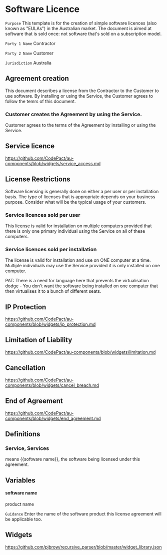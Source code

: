# Software Licence

`Purpose` This template is for the creation of simple software licences (also known as "EULAs") in the Australian market. The document is aimed at software that is sold once: not software that's sold on a subscription model.

`Party 1 Name` Contractor

`Party 2 Name` Customer

`Jurisdiction` Australia

## Agreement creation

This document describes a license from the Contractor to the Customer to use software. By installing or using the Service, the Customer agrees to follow the temrs of this document.

### Customer creates the Agreement by using the Service.

Customer agrees to the terms of the Agreement by installing or using the Service.

## Service licence

https://github.com/CodePact/au-components/blob/widgets/service_access.md

## License Restrictions

Software licensing is generally done on either a per user or per installation basis. The type of licenses that is appropriate depends on your business purpose. Consider what will be the typical usage of your customers.

### Service licences sold per user

This license is valid for installation on multiple computers provided that there is only one primary individual using the Service on all of these computers.

### Service licences sold per installation

The license is valid for installation and use on ONE computer at a time. Multiple individuals may use the Service provided it is only installed on one computer.

PAT: There is a need for language here that prevents the virtualisation dodge - You don't want the software being installed on one computer that then virtualises it to a bunch of different seats.

## IP Protection

https://github.com/CodePact/au-components/blob/widgets/ip_protection.md

## Limitation of Liability

https://github.com/CodePact/au-components/blob/widgets/limitation.md

## Cancellation

https://github.com/CodePact/au-components/blob/widgets/cancel_breach.md


## End of Agreement

https://github.com/CodePact/au-components/blob/widgets/end_agreement.md

## Definitions

### Service, Services
means {{software name}}, the software being licensed under this agreement.

## Variables

#### software name

product name

`Guidance` Enter the name of the software product this license agreement will be applicable too.

## Widgets

https://github.com/pjbrow/recursive_parser/blob/master/widget_library.json
